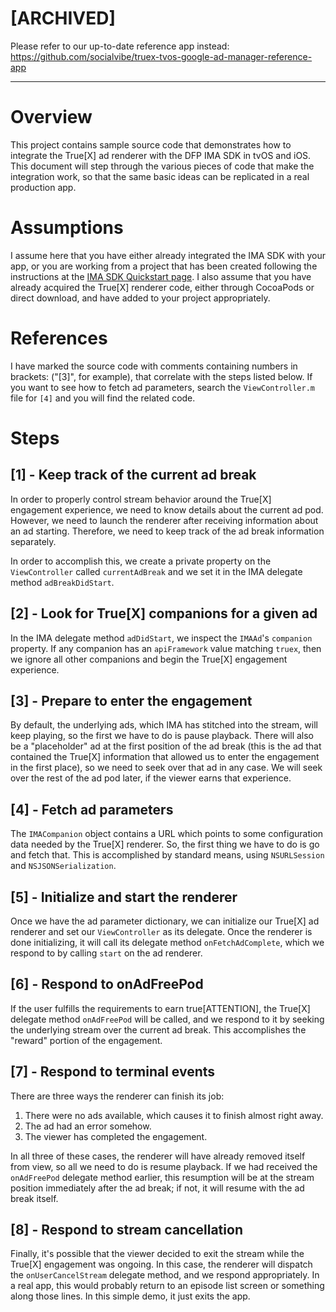# [ARCHIVED]
Please refer to our up-to-date reference app instead: https://github.com/socialvibe/truex-tvos-google-ad-manager-reference-app

***

# Overview

This project contains sample source code that demonstrates how to integrate the True[X]
ad renderer with the DFP IMA SDK in tvOS and iOS. This document will step through the
various pieces of code that make the integration work, so that the same basic ideas can
be replicated in a real production app.

# Assumptions

I assume here that you have either already integrated the IMA SDK with your app, or you are
working from a project that has been created following the instructions at the
[IMA SDK Quickstart page](https://developers.google.com/interactive-media-ads/docs/sdks/tvos/quickstart).
I also assume that you have already acquired the True[X] renderer code, either through
CocoaPods or direct download, and have added to your project appropriately.

# References

I have marked the source code with comments containing numbers in brackets: ("[3]", for
example), that correlate with the steps listed below. If you want to see how to fetch ad
parameters, search the `ViewController.m` file for `[4]` and you will find the related code.

# Steps

## [1] - Keep track of the current ad break

In order to properly control stream behavior around the True[X] engagement experience,
we need to know details about the current ad pod. However, we need to launch the renderer
after receiving information about an ad starting. Therefore, we need to keep track of the
ad break information separately.

In order to accomplish this, we create a private property on the `ViewController` called
`currentAdBreak` and we set it in the IMA delegate method `adBreakDidStart`.

## [2] - Look for True[X] companions for a given ad

In the IMA delegate method `adDidStart`, we inspect the `IMAAd`'s `companion` property. If
any companion has an `apiFramework` value matching `truex`, then we ignore all other
companions and begin the True[X] engagement experience.

## [3] - Prepare to enter the engagement

By default, the underlying ads, which IMA has stitched into the stream, will keep playing,
so the first we have to do is pause playback. There will also be a "placeholder" ad at the
first position of the ad break (this is the ad that contained the True[X] information that
allowed us to enter the engagement in the first place), so we need to seek over that ad
in any case. We will seek over the rest of the ad pod later, if the viewer earns that
experience.

## [4] - Fetch ad parameters

The `IMACompanion` object contains a URL which points to some configuration data needed
by the True[X] renderer. So, the first thing we have to do is go and fetch that. This
is accomplished by standard means, using `NSURLSession` and `NSJSONSerialization`.

## [5] - Initialize and start the renderer

Once we have the ad parameter dictionary, we can initialize our True[X] ad renderer and set
our `ViewController` as its delegate. Once the renderer is done initializing, it will call
its delegate method `onFetchAdComplete`, which we respond to by calling `start` on the ad
renderer.

## [6] - Respond to onAdFreePod

If the user fulfills the requirements to earn true[ATTENTION], the True[X] delegate method
`onAdFreePod` will be called, and we respond to it by seeking the underlying stream over the
current ad break. This accomplishes the "reward" portion of the engagement.

## [7] - Respond to terminal events

There are three ways the renderer can finish its job:

1. There were no ads available, which causes it to finish almost right away.
2. The ad had an error somehow.
3. The viewer has completed the engagement.

In all three of these cases, the renderer will have already removed itself from view, so all
we need to do is resume playback. If we had received the `onAdFreePod` delegate method earlier,
this resumption will be at the stream position immediately after the ad break; if not, it will
resume with the ad break itself.

## [8] - Respond to stream cancellation

Finally, it's possible that the viewer decided to exit the stream while the True[X] engagement
was ongoing. In this case, the renderer will dispatch the `onUserCancelStream` delegate method,
and we respond appropriately. In a real app, this would probably return to an episode list
screen or something along those lines. In this simple demo, it just exits the app.

